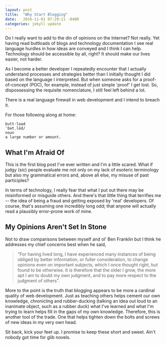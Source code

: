 ```yaml
---
layout: post
title:  "Why Start Blogging"
date:   2016-11-01 07:29:11 -0400
categories: jekyll update
---
```

Do I really want to add to the din of opinions on the Internet? Not really. Yet having read buttloads of blogs and technology documentation I see real language hurdles in how ideas are conveyed and I think I can help. Technology should be accessible by all, right? It should make our lives easier, not harder.

As I become a better developer I repeatedly encounter that I actually understand processes and strategies better than I initially thought I did based on the language I interpreted. But when someone asks for a proof-of-concept (POC), for example, instead of just simple 'proof' I get lost. So, dispossessing the requisite nomenclature, I still feel left behind a lot.

There is a real language firewall in web development and I intend to breach it.

For those following along at home:

    butt·load
    ˈbətˌlōd/
    noun
    a large number or amount.

## What I'm Afraid Of

This is the first blog post I've ever written and I'm a little scared. What if judgy (sic) people evaluate me not only on my lack of esoteric terminology but also my grammatical errors and, above all else, my misuse of past participles?

In terms of technology, I really fear that what I put out there may be misinformed or misguide others. And there's that little thing that terrifies me -- the idea of being a fraud and getting exposed by 'real' developers. Of course, that's assuming one incredibly long odd; that anyone will actually read a plausibly error-prone work of mine.  

## My Opinions Aren't Set In Stone

Not to draw comparisons between myself and ol' Ben Franklin but I think he addresses my chief concerns best when he said,

>"For having lived long, I have experienced many instances of being obliged by better information, or fuller consideration, to change opinions even on important subjects, which I once thought right, but found to be otherwise. It is therefore that the older I grow, the more apt I am to doubt my own judgment, and to pay more respect to the judgment of others".

More to the point is the truth that blogging appears to be more a cardinal quality of web development. Just as teaching others helps cement our own knowledge, chronicling and rubber-ducking (talking an idea out loud to an inanimate object, such as a rubber duck) what I've learned and what I'm trying to learn helps fill in the gaps of my own knowledge. Therefore, this is another tool of the trade. One that helps tighten down the bolts and screws of new ideas in my very own head.

Sit back, kick your feet up. I promise to keep these short and sweet. Ain't nobody got time for glib novels.
